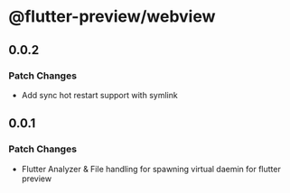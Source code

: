 # @flutter-preview/webview

## 0.0.2

### Patch Changes

- Add sync hot restart support with symlink

## 0.0.1

### Patch Changes

- Flutter Analyzer & File handling for spawning virtual daemin for flutter preview

